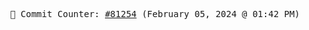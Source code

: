 <p align="center">
    <samp>
        📮 Commit Counter: <a href="https://github.com/Javascript-void0/Javascript-void0/commits/main">#81254</a> (February 05, 2024 @ 01:42 PM)
    </samp>
</p>